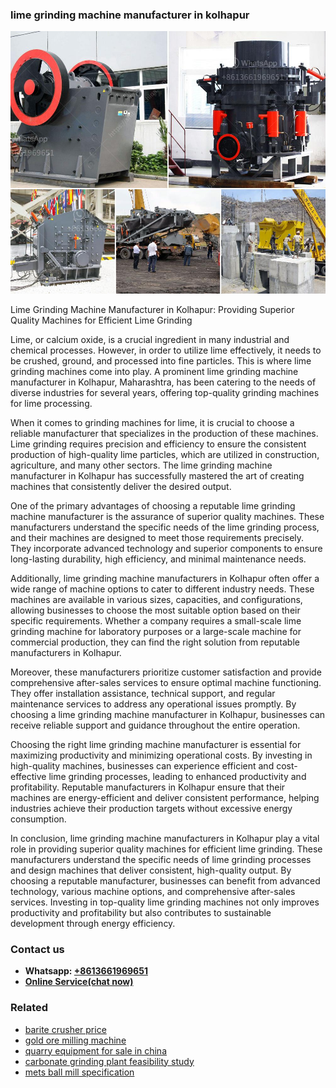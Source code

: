 <h3>lime grinding machine manufacturer in kolhapur</h3><img src='1708408283.jpg' alt=''><p>Lime Grinding Machine Manufacturer in Kolhapur: Providing Superior Quality Machines for Efficient Lime Grinding</p><p>Lime, or calcium oxide, is a crucial ingredient in many industrial and chemical processes. However, in order to utilize lime effectively, it needs to be crushed, ground, and processed into fine particles. This is where lime grinding machines come into play. A prominent lime grinding machine manufacturer in Kolhapur, Maharashtra, has been catering to the needs of diverse industries for several years, offering top-quality grinding machines for lime processing.</p><p>When it comes to grinding machines for lime, it is crucial to choose a reliable manufacturer that specializes in the production of these machines. Lime grinding requires precision and efficiency to ensure the consistent production of high-quality lime particles, which are utilized in construction, agriculture, and many other sectors. The lime grinding machine manufacturer in Kolhapur has successfully mastered the art of creating machines that consistently deliver the desired output.</p><p>One of the primary advantages of choosing a reputable lime grinding machine manufacturer is the assurance of superior quality machines. These manufacturers understand the specific needs of the lime grinding process, and their machines are designed to meet those requirements precisely. They incorporate advanced technology and superior components to ensure long-lasting durability, high efficiency, and minimal maintenance needs.</p><p>Additionally, lime grinding machine manufacturers in Kolhapur often offer a wide range of machine options to cater to different industry needs. These machines are available in various sizes, capacities, and configurations, allowing businesses to choose the most suitable option based on their specific requirements. Whether a company requires a small-scale lime grinding machine for laboratory purposes or a large-scale machine for commercial production, they can find the right solution from reputable manufacturers in Kolhapur.</p><p>Moreover, these manufacturers prioritize customer satisfaction and provide comprehensive after-sales services to ensure optimal machine functioning. They offer installation assistance, technical support, and regular maintenance services to address any operational issues promptly. By choosing a lime grinding machine manufacturer in Kolhapur, businesses can receive reliable support and guidance throughout the entire operation.</p><p>Choosing the right lime grinding machine manufacturer is essential for maximizing productivity and minimizing operational costs. By investing in high-quality machines, businesses can experience efficient and cost-effective lime grinding processes, leading to enhanced productivity and profitability. Reputable manufacturers in Kolhapur ensure that their machines are energy-efficient and deliver consistent performance, helping industries achieve their production targets without excessive energy consumption.</p><p>In conclusion, lime grinding machine manufacturers in Kolhapur play a vital role in providing superior quality machines for efficient lime grinding. These manufacturers understand the specific needs of lime grinding processes and design machines that deliver consistent, high-quality output. By choosing a reputable manufacturer, businesses can benefit from advanced technology, various machine options, and comprehensive after-sales services. Investing in top-quality lime grinding machines not only improves productivity and profitability but also contributes to sustainable development through energy efficiency.</p><h3>Contact us</h3><ul><li><strong>Whatsapp:&nbsp;<a href="https://wa.me/8613661969651">+8613661969651</a></strong></li><li><a href="https://swt.shibang-china.com/?git&amp;zhl&amp;lime grinding machine manufacturer in kolhapur"><strong>Online Service(chat now)</strong></a></li></ul><h3>Related</h3><ul><li><a href='barite crusher price.md'>barite crusher price</a></li><li><a href='gold ore milling machine.md'>gold ore milling machine</a></li><li><a href='quarry equipment for sale in china.md'>quarry equipment for sale in china</a></li><li><a href='carbonate grinding plant feasibility study.md'>carbonate grinding plant feasibility study</a></li><li><a href='mets ball mill specification.md'>mets ball mill specification</a></li></ul>